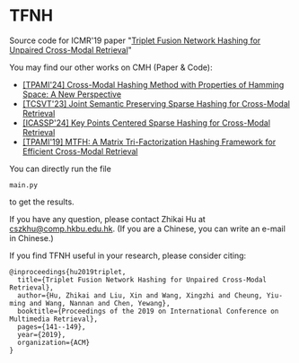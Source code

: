 # TFNH
Source code for ICMR'19 paper "[Triplet Fusion Network Hashing for Unpaired Cross-Modal Retrieval](https://dl.acm.org/doi/10.1145/3323873.3325041)"

You may find our other works on CMH (Paper & Code):
- [[TPAMI'24] Cross-Modal Hashing Method with Properties of Hamming Space: A New Perspective](https://github.com/hutt94/SCH)
- [[TCSVT'23] Joint Semantic Preserving Sparse Hashing for Cross-Modal Retrieval](https://github.com/hutt94/JSPSH)
- [[ICASSP'24] Key Points Centered Sparse Hashing for Cross-Modal Retrieval](https://github.com/hutt94/KPCSH)
- [[TPAMI'19] MTFH: A Matrix Tri-Factorization Hashing Framework for Efficient Cross-Modal Retrieval](https://github.com/starxliu/MTFH)

You can directly run the file 
```
main.py
```
to get the results.

If you have any question, please contact Zhikai Hu at cszkhu@comp.hkbu.edu.hk. (If you are a Chinese, you can write an e-mail in Chinese.)

If you find TFNH useful in your research, please consider citing:

```
@inproceedings{hu2019triplet,
  title={Triplet Fusion Network Hashing for Unpaired Cross-Modal Retrieval},
  author={Hu, Zhikai and Liu, Xin and Wang, Xingzhi and Cheung, Yiu-ming and Wang, Nannan and Chen, Yewang},
  booktitle={Proceedings of the 2019 on International Conference on Multimedia Retrieval},
  pages={141--149},
  year={2019},
  organization={ACM}
}
```
